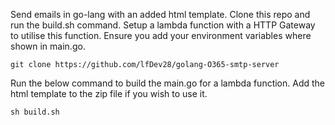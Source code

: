 Send emails in go-lang with an added html template. Clone this repo and run the build.sh command. Setup a lambda function with a HTTP Gateway to utilise this function. Ensure you add your environment variables where shown in main.go.

```
git clone https://github.com/lfDev28/golang-O365-smtp-server
```

Run the below command to build the main.go for a lambda function. Add the html template to the zip file if you wish to use it.

```
sh build.sh
```
